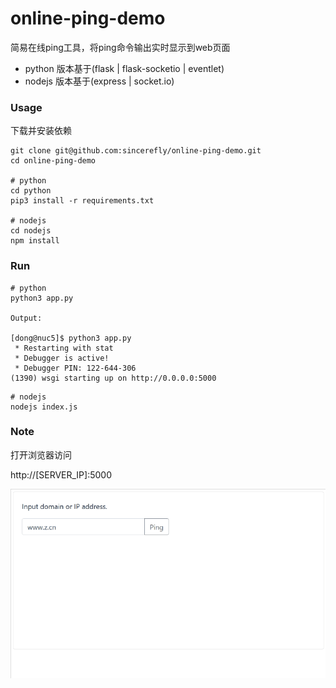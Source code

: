 # online-ping-demo

简易在线ping工具，将ping命令输出实时显示到web页面

- python 版本基于(flask | flask-socketio | eventlet)
- nodejs 版本基于(express | socket.io)


### Usage

下载并安装依赖

```shell
git clone git@github.com:sincerefly/online-ping-demo.git
cd online-ping-demo

# python
cd python
pip3 install -r requirements.txt

# nodejs
cd nodejs
npm install
```

### Run

```shell
# python
python3 app.py

Output: 

[dong@nuc5]$ python3 app.py 
 * Restarting with stat
 * Debugger is active!
 * Debugger PIN: 122-644-306
(1390) wsgi starting up on http://0.0.0.0:5000
```

```shell
# nodejs
nodejs index.js
```

### Note

打开浏览器访问

http://[SERVER_IP]:5000


![ping](./1.gif)



